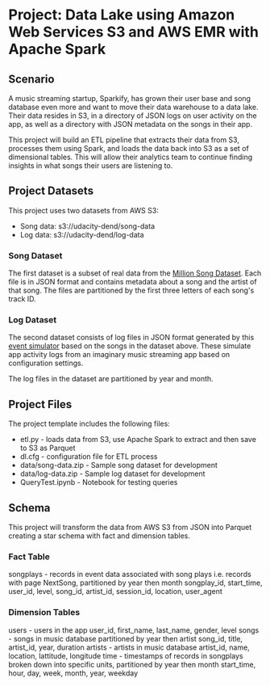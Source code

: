 # Project: Data Lake using Amazon Web Services S3 and AWS EMR with Apache Spark

## Scenario

A music streaming startup, Sparkify, has grown their user base and song database even more and want to move their data warehouse to a data lake. Their data resides in S3, in a directory of JSON logs on user activity on the app, as well as a directory with JSON metadata on the songs in their app.

This project will build an ETL pipeline that extracts their data from S3, processes them using Spark, and loads the data back into S3 as a set of dimensional tables. This will allow their analytics team to continue finding insights in what songs their users are listening to.

## Project Datasets

This project uses two datasets from AWS S3:

* Song data: s3://udacity-dend/song-data
* Log data: s3://udacity-dend/log-data

### Song Dataset

The first dataset is a subset of real data from the [Million Song Dataset](https://labrosa.ee.columbia.edu/millionsong/). Each file is in JSON format and contains metadata about a song and the artist of that song. The files are partitioned by the first three letters of each song's track ID.

### Log Dataset

The second dataset consists of log files in JSON format generated by this [event simulator](https://github.com/Interana/eventsim) based on the songs in the dataset above. These simulate app activity logs from an imaginary music streaming app based on configuration settings.

The log files in the dataset are partitioned by year and month.

## Project Files

The project template includes the following files:

* etl.py - loads data from S3, use Apache Spark to extract and then save to S3 as Parquet
* dl.cfg - configuration file for ETL process
* data/song-data.zip - Sample song dataset for development
* data/log-data.zip - Sample log dataset for development
* QueryTest.ipynb - Notebook for testing queries

## Schema

This project will transform the data from AWS S3 from JSON into Parquet creating a star schema with fact and dimension tables.

### Fact Table

songplays - records in event data associated with song plays i.e. records with page NextSong, partitioned by year then month
    songplay_id, start_time, user_id, level, song_id, artist_id, session_id, location, user_agent

### Dimension Tables

users - users in the app
    user_id, first_name, last_name, gender, level
songs - songs in music database partitioned by year then artist
    song_id, title, artist_id, year, duration
artists - artists in music database
    artist_id, name, location, lattitude, longitude
time - timestamps of records in songplays broken down into specific units, partitioned by year then month
    start_time, hour, day, week, month, year, weekday
